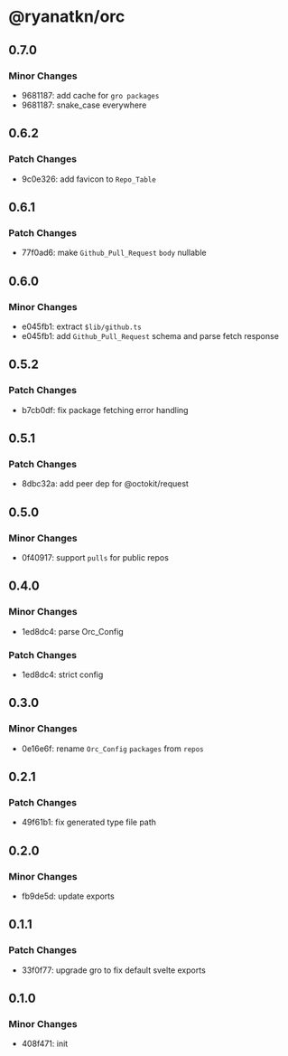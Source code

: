 # @ryanatkn/orc

## 0.7.0

### Minor Changes

- 9681187: add cache for `gro packages`
- 9681187: snake_case everywhere

## 0.6.2

### Patch Changes

- 9c0e326: add favicon to `Repo_Table`

## 0.6.1

### Patch Changes

- 77f0ad6: make `Github_Pull_Request` `body` nullable

## 0.6.0

### Minor Changes

- e045fb1: extract `$lib/github.ts`
- e045fb1: add `Github_Pull_Request` schema and parse fetch response

## 0.5.2

### Patch Changes

- b7cb0df: fix package fetching error handling

## 0.5.1

### Patch Changes

- 8dbc32a: add peer dep for @octokit/request

## 0.5.0

### Minor Changes

- 0f40917: support `pulls` for public repos

## 0.4.0

### Minor Changes

- 1ed8dc4: parse Orc_Config

### Patch Changes

- 1ed8dc4: strict config

## 0.3.0

### Minor Changes

- 0e16e6f: rename `Orc_Config` `packages` from `repos`

## 0.2.1

### Patch Changes

- 49f61b1: fix generated type file path

## 0.2.0

### Minor Changes

- fb9de5d: update exports

## 0.1.1

### Patch Changes

- 33f0f77: upgrade gro to fix default svelte exports

## 0.1.0

### Minor Changes

- 408f471: init
